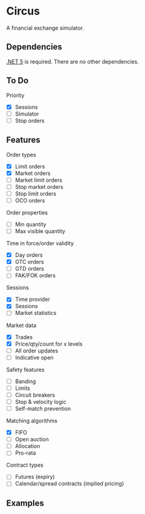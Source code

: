 # Circus

A financial exchange simulator.

## Dependencies

[.NET 5](https://dotnet.microsoft.com/download) is required. There are no other dependencies.

## To Do

Priority
- [x] Sessions
- [ ] Simulator
- [ ] Stop orders

## Features

Order types
- [x] Limit orders
- [x] Market orders
- [ ] Market limit orders
- [ ] Stop market orders
- [ ] Stop limit orders
- [ ] OCO orders

Order properties
- [ ] Min quantity
- [ ] Max visible quantity

Time in force/order validity
- [x] Day orders
- [x] GTC orders
- [ ] GTD orders
- [ ] FAK/FOK orders

Sessions
- [x] Time provider
- [x] Sessions
- [ ] Market statistics

Market data
- [x] Trades
- [x] Price/qty/count for x levels
- [ ] All order updates
- [ ] Indicative open

Safety features
- [ ] Banding
- [ ] Limits
- [ ] Circuit breakers
- [ ] Stop & velocity logic
- [ ] Self-match prevention

Matching algorithms
- [x] FIFO
- [ ] Open auction
- [ ] Allocation
- [ ] Pro-rata

Contract types
- [ ] Futures (expiry)
- [ ] Calendar/spread contracts (implied pricing)

## Examples

